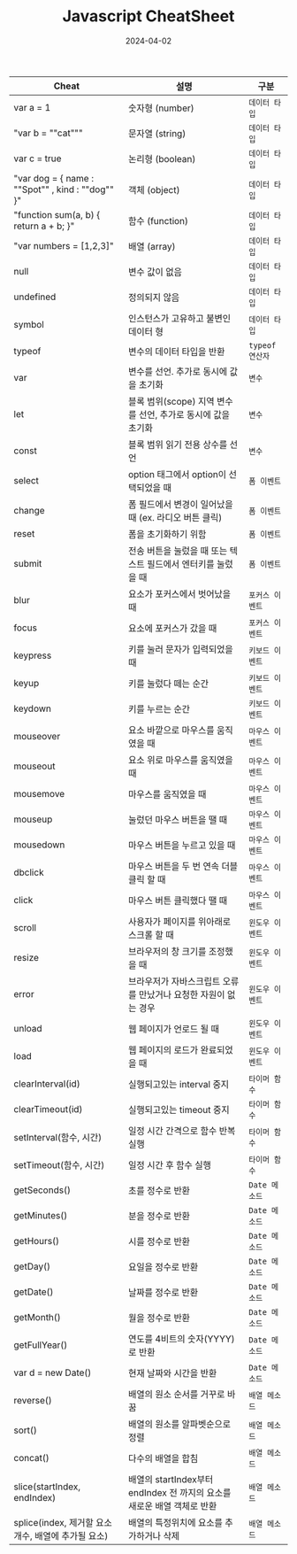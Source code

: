 ﻿---
chapter: 부록
title: Javascript CheatSheet
date: 2024-04-02
---

| Cheat                                               | 설명                                                                    | 구분            |
| --------------------------------------------------- | ----------------------------------------------------------------------- | --------------- |
| var a = 1                                           | 숫자형 (number)                                                         | `데이터 타입`   |
| "var b = ""cat"""                                   | 문자열 (string)                                                         | `데이터 타입`   |
| var c = true                                        | 논리형 (boolean)                                                        | `데이터 타입`   |
| "var dog = { name : ""Spot"" , kind : ""dog"" }"    | 객체 (object)                                                           | `데이터 타입`   |
| "function sum(a, b) { return a + b; }"              | 함수 (function)                                                         | `데이터 타입`   |
| "var numbers = [1,2,3]"                             | 배열 (array)                                                            | `데이터 타입`   |
| null                                                | 변수 값이 없음                                                          | `데이터 타입`   |
| undefined                                           | 정의되지 않음                                                           | `데이터 타입`   |
| symbol                                              | 인스턴스가 고유하고 불변인 데이터 형                                    | `데이터 타입`   |
| typeof                                              | 변수의 데이터 타입을 반환                                               | `typeof 연산자` |
| var                                                 | 변수를 선언. 추가로 동시에 값을 초기화                                  | `변수`          |
| let                                                 | 블록 범위(scope) 지역 변수를 선언, 추가로 동시에 값을 초기화            | `변수`          |
| const                                               | 블록 범위 읽기 전용 상수를 선언                                         | `변수`          |
| select                                              | option 태그에서 option이 선택되었을 때                                  | `폼 이벤트`     |
| change                                              | 폼 필드에서 변경이 일어났을 때 (ex. 라디오 버튼 클릭)                   | `폼 이벤트`     |
| reset                                               | 폼을 초기화하기 위함                                                    | `폼 이벤트`     |
| submit                                              | 전송 버튼을 눌렀을 때 또는 텍스트 필드에서 엔터키를 눌렀을 때           | `폼 이벤트`     |
| blur                                                | 요소가 포커스에서 벗어났을 때                                           | `포커스 이벤트` |
| focus                                               | 요소에 포커스가 갔을 때                                                 | `포커스 이벤트` |
| keypress                                            | 키를 눌러 문자가 입력되었을 때                                          | `키보드 이벤트` |
| keyup                                               | 키를 눌렀다 떼는 순간                                                   | `키보드 이벤트` |
| keydown                                             | 키를 누르는 순간                                                        | `키보드 이벤트` |
| mouseover                                           | 요소 바깥으로 마우스를 움직였을 때                                      | `마우스 이벤트` |
| mouseout                                            | 요소 위로 마우스를 움직였을 때                                          | `마우스 이벤트` |
| mousemove                                           | 마우스를 움직였을 때                                                    | `마우스 이벤트` |
| mouseup                                             | 눌렀던 마우스 버튼을 땔 때                                              | `마우스 이벤트` |
| mousedown                                           | 마우스 버튼을 누르고 있을 때                                            | `마우스 이벤트` |
| dbclick                                             | 마우스 버튼을 두 번 연속 더블 클릭 할 때                                | `마우스 이벤트` |
| click                                               | 마우스 버튼 클릭했다 땔 때                                              | `마우스 이벤트` |
| scroll                                              | 사용자가 페이지를 위아래로 스크롤 할 때                                 | `윈도우 이벤트` |
| resize                                              | 브라우저의 창 크기를 조정했을 때                                        | `윈도우 이벤트` |
| error                                               | 브라우저가 자바스크립트 오류를 만났거나 요청한 자원이 없는 경우         | `윈도우 이벤트` |
| unload                                              | 웹 페이지가 언로드 될 때                                                | `윈도우 이벤트` |
| load                                                | 웹 페이지의 로드가 완료되었을 때                                        | `윈도우 이벤트` |
| clearInterval(id)                                   | 실행되고있는 interval 중지                                              | `타이머 함수`   |
| clearTimeout(id)                                    | 실행되고있는 timeout 중지                                               | `타이머 함수`   |
| setInterval(함수, 시간)                             | 일정 시간 간격으로 함수 반복 실행                                       | `타이머 함수`   |
| setTimeout(함수, 시간)                              | 일정 시간 후 함수 실행                                                  | `타이머 함수`   |
| getSeconds()                                        | 초를 정수로 반환                                                        | `Date 메소드`   |
| getMinutes()                                        | 분을 정수로 반환                                                        | `Date 메소드`   |
| getHours()                                          | 시를 정수로 반환                                                        | `Date 메소드`   |
| getDay()                                            | 요일을 정수로 반환                                                      | `Date 메소드`   |
| getDate()                                           | 날짜를 정수로 반환                                                      | `Date 메소드`   |
| getMonth()                                          | 월을 정수로 반환                                                        | `Date 메소드`   |
| getFullYear()                                       | 연도를 4비트의 숫자(YYYY)로 반환                                        | `Date 메소드`   |
| var d = new Date()                                  | 현재 날짜와 시간을 반환                                                 | `Date 메소드`   |
| reverse()                                           | 배열의 원소 순서를 거꾸로 바꿈                                          | `배열 메소드`   |
| sort()                                              | 배열의 원소를 알파벳순으로 정렬                                         | `배열 메소드`   |
| concat()                                            | 다수의 배열을 합침                                                      | `배열 메소드`   |
| slice(startIndex, endIndex)                         | 배열의 startIndex부터 endIndex 전 까지의 요소를 새로운 배열 객체로 반환 | `배열 메소드`   |
| splice(index, 제거할 요소 개수, 배열에 추가될 요소) | 배열의 특정위치에 요소를 추가하거나 삭제                                | `배열 메소드`   |
